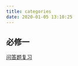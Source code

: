 ```yaml
---
title: categories
date: 2020-01-05 13:10:25
---
```


## 必修一

[问答题复习](https://zsq259.github.io/2020/01/06/政治必修一复习/)

